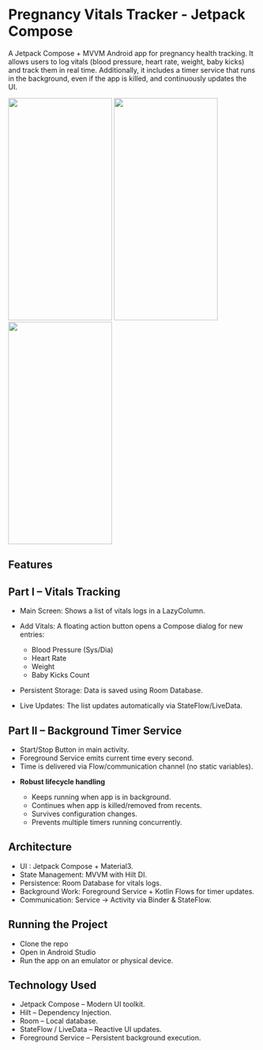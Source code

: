 # Pregnancy Vitals Tracker - Jetpack Compose
A Jetpack Compose + MVVM Android app for pregnancy health tracking.
It allows users to log vitals (blood pressure, heart rate, weight, baby kicks) and track them in real time.
Additionally, it includes a timer service that runs in the background, even if the app is killed, and continuously updates the UI.

<img src="https://github.com/user-attachments/assets/e10381a6-b6bc-40a9-94b2-4b68934d72ad" width="210" height="450">
<img src="https://github.com/user-attachments/assets/0cc27659-36d6-4f5b-909d-e9cd48409d6c" width="210" height="450">
<img src="https://github.com/user-attachments/assets/628e856e-da2f-42fc-88d5-ff78ec47cbe8" width="210" height="450">

## Features

## Part I – Vitals Tracking

* Main Screen: Shows a list of vitals logs in a LazyColumn.
* Add Vitals: A floating action button opens a Compose dialog for new entries:

  - Blood Pressure (Sys/Dia)
  - Heart Rate
  - Weight
  - Baby Kicks Count

* Persistent Storage: Data is saved using Room Database.
* Live Updates: The list updates automatically via StateFlow/LiveData.


## Part II – Background Timer Service

  - Start/Stop Button in main activity.
  - Foreground Service emits current time every second.
  - Time is delivered via Flow/communication channel (no static variables).

* **Robust lifecycle handling**

  -  Keeps running when app is in background.
  -  Continues when app is killed/removed from recents.
  -  Survives configuration changes.
  -  Prevents multiple timers running concurrently.


## Architecture

* UI : Jetpack Compose + Material3.
* State Management: MVVM with Hilt DI.
* Persistence: Room Database for vitals logs.
* Background Work: Foreground Service + Kotlin Flows for timer updates.
* Communication: Service → Activity via Binder & StateFlow.


## Running the Project

* Clone the repo
* Open in Android Studio
* Run the app on an emulator or physical device.


## Technology Used

* Jetpack Compose – Modern UI toolkit.
* Hilt – Dependency Injection.
* Room – Local database.
* StateFlow / LiveData – Reactive UI updates.
* Foreground Service – Persistent background execution.
